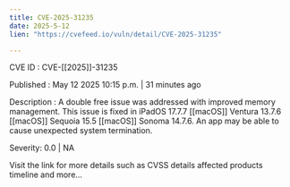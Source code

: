 ```yaml
---
title: CVE-2025-31235
date: 2025-5-12
lien: "https://cvefeed.io/vuln/detail/CVE-2025-31235"

---
```


CVE ID : CVE-[[2025]]-31235

Published :  May 12
2025
10:15 p.m. | 31 minutes ago

Description : A double free issue was addressed with improved memory management. This issue is fixed in iPadOS 17.7.7
[[macOS]] Ventura 13.7.6
[[macOS]] Sequoia 15.5
[[macOS]] Sonoma 14.7.6. An app may be able to cause unexpected system termination.

Severity: 0.0 | NA

Visit the link for more details
such as CVSS details
affected products
timeline
and more...
